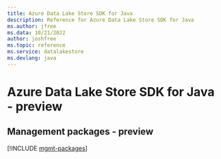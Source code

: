 ```yaml
---
title: Azure Data Lake Store SDK for Java
description: Reference for Azure Data Lake Store SDK for Java
ms.author: jfree
ms.data: 10/21/2022
author: joshfree
ms.topic: reference
ms.service: datalakestore
ms.devlang: java
---
```

# Azure Data Lake Store SDK for Java - preview

## Management packages - preview
[!INCLUDE [mgmt-packages](data-lake-store-mgmt-index.md)]